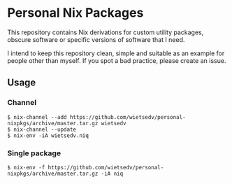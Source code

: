# Personal Nix Packages

This repository contains Nix derivations for custom utility packages, obscure software or specific versions of software that I need.

I intend to keep this repository clean, simple and suitable as an example for people other than myself. If you spot a bad practice, please create an issue.

## Usage

### Channel

~~~shell
$ nix-channel --add https://github.com/wietsedv/personal-nixpkgs/archive/master.tar.gz wietsedv
$ nix-channel --update
$ nix-env -iA wietsedv.niq
~~~


### Single package

~~~shell
$ nix-env -f https://github.com/wietsedv/personal-nixpkgs/archive/master.tar.gz -iA niq
~~~

